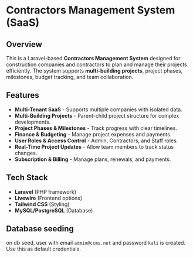 # Contractors Management System (SaaS)

## Overview
This is a Laravel-based **Contractors Management System** designed for construction companies and contractors to plan and manage their projects efficiently. The system supports **multi-building projects**, project phases, milestones, budget tracking, and team collaboration.

## Features
- **Multi-Tenant SaaS** - Supports multiple companies with isolated data.
- **Multi-Building Projects** - Parent-child project structure for complex developments.
- **Project Phases & Milestones** - Track progress with clear timelines.
- **Finance & Budgeting** - Manage project expenses and payments.
- **User Roles & Access Control** - Admin, Contractors, and Staff roles.
- **Real-Time Project Updates** - Allow team members to track status changes.
- **Subscription & Billing** - Manage plans, renewals, and payments.

## Tech Stack
- **Laravel** (PHP framework)
- **Livewire** (Frontend options)
- **Tailwind CSS** (Styling)
- **MySQL/PostgreSQL** (Database)

## Database seeding
on db seed, user with email `admin@ccms.net` and password `kali` is created.
Use this as default credentials.

